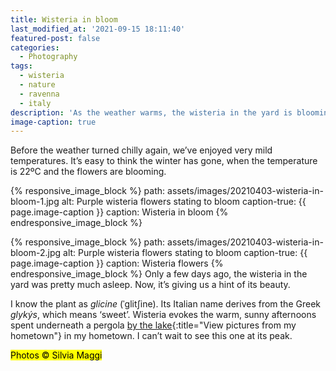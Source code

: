 ```yaml
---
title: Wisteria in bloom
last_modified_at: '2021-09-15 18:11:40'
featured-post: false
categories:
  - Photography
tags:
  - wisteria
  - nature
  - ravenna
  - italy
description: 'As the weather warms, the wisteria in the yard is blooming. I took a couple of pictures of it.'
image-caption: true
---
```

<p class="lead">Before the weather turned chilly again, we’ve enjoyed very mild temperatures. It’s easy to think the winter has gone, when the temperature is 22ºC and the flowers are blooming.</p>

<!--more-->

{% responsive_image_block %}
  path: assets/images/20210403-wisteria-in-bloom-1.jpg
  alt: Purple wisteria flowers stating to bloom
  caption-true: {{ page.image-caption }}
  caption: Wisteria in bloom
{% endresponsive_image_block %}

{% responsive_image_block %}
  path: assets/images/20210403-wisteria-in-bloom-2.jpg
  alt: Purple wisteria flowers stating to bloom
  caption-true: {{ page.image-caption }}
  caption: Wisteria flowers
{% endresponsive_image_block %}
Only a few days ago, the wisteria in the yard was pretty much asleep. Now, it’s giving us a hint of its beauty.

I know the plant as _glicine_ (ˈɡlitʃine). Its Italian name derives from the Greek _glykýs_, which means ‘sweet’. Wisteria evokes the warm, sunny afternoons spent underneath a pergola [by the lake](/photography/instagram-drained-my-creativity/){:title="View pictures from my hometown"} in my hometown. I can’t wait to see this one at its peak.

<p class="detached"><mark class="smd-highlight small">Photos &copy; Silvia Maggi</mark></p>
